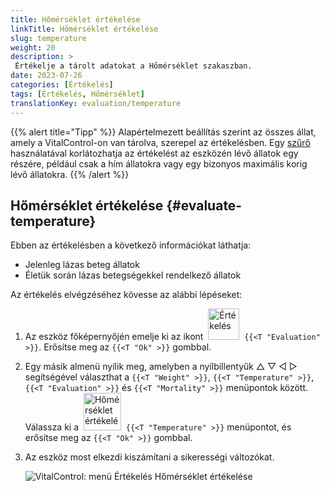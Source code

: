 ```yaml
---
title: Hőmérséklet értékelése
linkTitle: Hőmérséklet értékelése
slug: temperature
weight: 20
description: >
 Értékelje a tárolt adatokat a Hőmérséklet szakaszban.
date: 2023-07-26
categories: [Értékelés]
tags: [Értékelés, Hőmérséklet]
translationKey: evaluation/temperature
---
```

{{% alert title="Tipp" %}}
Alapértelmezett beállítás szerint az összes állat, amely a VitalControl-on van tárolva, szerepel az értékelésben. Egy [szűrő](../../filter/) használatával korlátozhatja az értékelést az eszközén lévő állatok egy részére, például csak a hím állatokra vagy egy bizonyos maximális korig lévő állatokra.
{{% /alert %}}

## Hőmérséklet értékelése {#evaluate-temperature}

Ebben az értékelésben a következő információkat láthatja:
- Jelenleg lázas beteg állatok
- Életük során lázas betegségekkel rendelkező állatok

Az értékelés elvégzéséhez kövesse az alábbi lépéseket:

1. Az eszköz főképernyőjén emelje ki az ikont &nbsp;<img src="/icons/main/evaluation.svg" width="50" align="bottom" alt="Értékelés" />&nbsp; `{{<T "Evaluation" >}}`. Erősítse meg az `{{<T "Ok" >}}` gombbal.

2. Egy másik almenü nyílik meg, amelyben a nyílbillentyűk △ ▽ ◁ ▷ segítségével választhat a `{{<T "Weight" >}}`, `{{<T "Temperature" >}}`, `{{<T "Evaluation" >}}` és `{{<T "Mortality" >}}` menüpontok között. Válassza ki a &nbsp;<img src="/icons/evaluation/temperature.svg" width="60" align="bottom" alt="Hőmérséklet értékelése" />&nbsp; `{{<T "Temperature" >}}` menüpontot, és erősítse meg az `{{<T "Ok" >}}` gombbal.

3. Az eszköz most elkezdi kiszámítani a sikerességi változókat.

   ![VitalControl: menü Értékelés Hőmérséklet értékelése](../images/temperature.png "Hőmérséklet értékelése")

